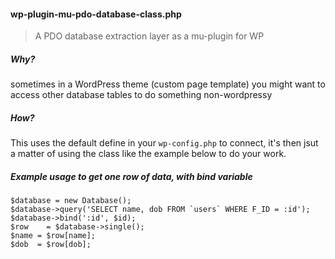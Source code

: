 #### wp-plugin-mu-pdo-database-class.php

> A PDO database extraction layer as a mu-plugin for WP

##### Why?

sometimes in a WordPress theme (custom page template) you might want to access other database tables to do something non-wordpressy

##### How?

This uses the default define in your `wp-config.php` to connect, it's then jsut a matter of using the class like the example below to do your work.

##### Example usage to get one row of data, with bind variable

    $database = new Database();
    $database->query('SELECT name, dob FROM `users` WHERE F_ID = :id');
    $database->bind(':id', $id);
    $row 	= $database->single();
    $name = $row[name];
    $dob  = $row[dob];
